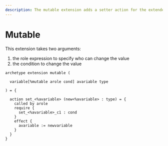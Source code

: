 ```yaml
---
description: The mutable extension adds a setter action for the extended variable.
---
```


# Mutable

This extension takes two arguments:

1. the role expression to specify who can change the value
2. the condition to change the value

```text
archetype extension mutable (

  variable[%mutable arole cond] avariable type

) = {

  action set_<%avariable> (new<%avariable> : type) = {
    called by arole
    require {
      set_<%avariable>_c1 : cond
    }
    effect {
      avariable := newvariable
    }
  }
}
```



